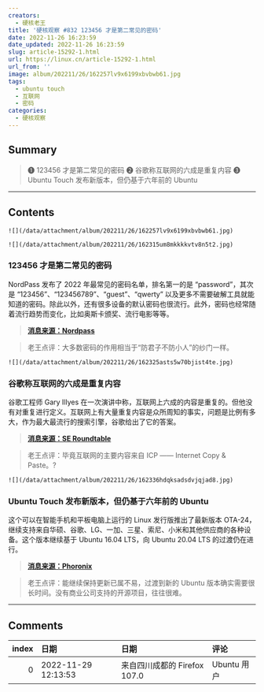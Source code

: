 ```yaml
---
creators:
  - 硬核老王
title: '硬核观察 #832 123456 才是第二常见的密码'
date: 2022-11-26 16:23:59
date_updated: 2022-11-26 16:23:59
slug: article-15292-1.html
url: https://linux.cn/article-15292-1.html
url_from: ''
image: album/202211/26/162257lv9x6199xbvbwb61.jpg
tags:
  - ubuntu touch
  - 互联网
  - 密码
categories:
  - 硬核观察
---
```


## Summary

> ❶ 123456 才是第二常见的密码
> ❷ 谷歌称互联网的六成是重复内容
> ❸ Ubuntu Touch 发布新版本，但仍基于六年前的 Ubuntu

***

<!-- more -->

## Contents

`![](/data/attachment/album/202211/26/162257lv9x6199xbvbwb61.jpg)`

`![](/data/attachment/album/202211/26/162315um8mkkkkvtv8n5t2.jpg)`

### 123456 才是第二常见的密码

NordPass 发布了 2022 年最常见的密码名单，排名第一的是 “password”，其次是 “123456”、“123456789”、“guest”、“qwerty” 以及更多不需要破解工具就能知道的密码。除此以外，还有很多设备的默认密码也很流行。此外，密码也经常随着流行趋势而变化，比如奥斯卡颁奖、流行电影等等。

> 
> **[消息来源：Nordpass](https://nordpass.com/most-common-passwords-list/)**
> 
> 
> 

> 
> 老王点评：大多数密码的作用相当于“防君子不防小人”的纱门一样。
> 
> 
> 

`![](/data/attachment/album/202211/26/162325asts5w70bjist4te.jpg)`

### 谷歌称互联网的六成是重复内容

谷歌工程师 Gary Illyes 在一次演讲中称，互联网上六成的内容是重复的。但他没有对重复进行定义。互联网上有大量重复内容是众所周知的事实，问题是比例有多大，作为最大最流行的搜索引擎，谷歌给出了它的答案。

> 
> **[消息来源：SE Roundtable](https://www.seroundtable.com/google-60-percent-of-the-internet-is-duplicate-34469.html)**
> 
> 
> 

> 
> 老王点评：毕竟互联网的主要内容来自 ICP —— Internet Copy & Paste。?
> 
> 
> 

`![](/data/attachment/album/202211/26/162336hdqksadsdvjqjad8.jpg)`

### Ubuntu Touch 发布新版本，但仍基于六年前的 Ubuntu

这个可以在智能手机和平板电脑上运行的 Linux 发行版推出了最新版本 OTA-24，继续支持来自华硕、谷歌、LG、一加、三星、索尼、小米和其他供应商的各种设备。这个版本继续基于 Ubuntu 16.04 LTS，向 Ubuntu 20.04 LTS 的过渡仍在进行。

> 
> **[消息来源：Phoronix](https://www.phoronix.com/news/Ubuntu-Touch-OTA-24)**
> 
> 
> 

> 
> 老王点评：能继续保持更新已属不易，过渡到新的 Ubuntu 版本确实需要很长时间。没有商业公司支持的开源项目，往往很难。
> 
> 
>

***

## Comments

|   index | 日期                | 日期                                     | 评论             |
|--------:|:--------------------|:-----------------------------------------|:-----------------|
|       0 | 2022-11-29 12:13:53 | 来自四川成都的 Firefox 107.0|Ubuntu 用户 | ubuntu措施良机啊 |
